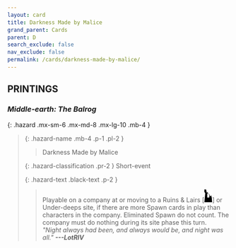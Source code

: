 ```yaml
---
layout: card
title: Darkness Made by Malice
grand_parent: Cards
parent: D
search_exclude: false
nav_exclude: false
permalink: /cards/darkness-made-by-malice/
---
```


## PRINTINGS


### _Middle-earth: The Balrog_

{: .hazard .mx-sm-6 .mx-md-8 .mx-lg-10 .mb-4 }
> {: .hazard-name .mb-4 .p-1 .pl-2 }
> > <div class="hazard-mp"></div>
> > <div class="card-name">Darkness Made by Malice</div>
>
> {: .hazard-classification .pr-2 }
> Short-event
>
> {: .hazard-text .black-text .p-2 }
> > Playable on a company at or moving to a Ruins & Lairs \[![](/assets/images/ruinlair.svg)] or Under-deeps site, if there are more Spawn cards in play than characters in the company. Eliminated Spawn do not count. The company must do nothing during its site phase this turn. <br>_"Night always had been, and always would be, and night was all."_ ***---&#65279;LotRIV*** 
>
